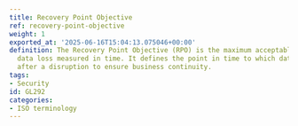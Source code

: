 ```yaml
---
title: Recovery Point Objective
ref: recovery-point-objective
weight: 1
exported_at: '2025-06-16T15:04:13.075046+00:00'
definition: The Recovery Point Objective (RPO) is the maximum acceptable amount of
  data loss measured in time. It defines the point in time to which data must be restored
  after a disruption to ensure business continuity.
tags:
- Security
id: GL292
categories:
- ISO terminology
---
```


